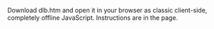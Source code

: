 Download dlb.htm and open it in your browser as classic client-side, completely offline JavaScript. Instructions are in the page.
